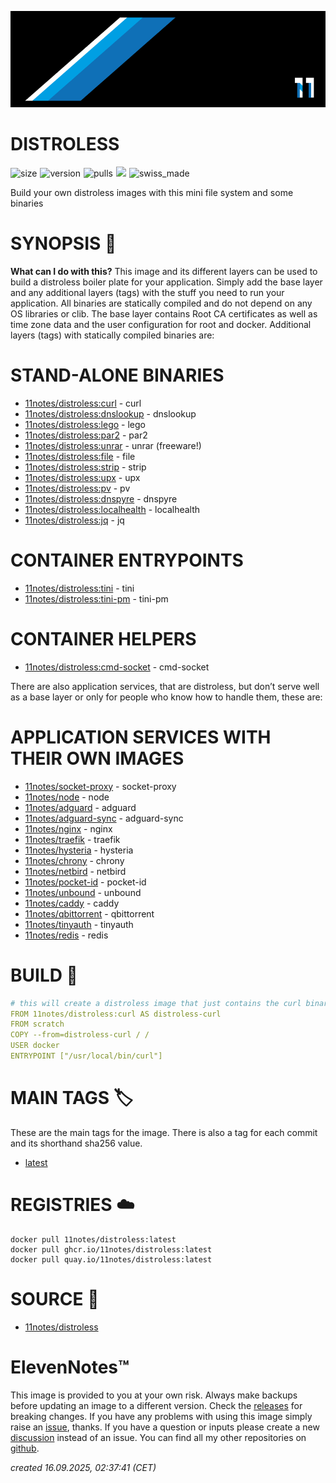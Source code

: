 ![banner](https://github.com/11notes/defaults/blob/main/static/img/banner.png?raw=true)

# DISTROLESS
![size](https://img.shields.io/docker/image-size/11notes/distroless/latest?color=0eb305)![5px](https://github.com/11notes/defaults/blob/main/static/img/transparent5x2px.png?raw=true)![version](https://img.shields.io/docker/v/11notes/distroless/latest?color=eb7a09)![5px](https://github.com/11notes/defaults/blob/main/static/img/transparent5x2px.png?raw=true)![pulls](https://img.shields.io/docker/pulls/11notes/distroless?color=2b75d6)![5px](https://github.com/11notes/defaults/blob/main/static/img/transparent5x2px.png?raw=true)[<img src="https://img.shields.io/github/issues/11notes/docker-DISTROLESS?color=7842f5">](https://github.com/11notes/docker-DISTROLESS/issues)![5px](https://github.com/11notes/defaults/blob/main/static/img/transparent5x2px.png?raw=true)![swiss_made](https://img.shields.io/badge/Swiss_Made-FFFFFF?labelColor=FF0000&logo=data:image/svg%2bxml;base64,PHN2ZyB2ZXJzaW9uPSIxIiB3aWR0aD0iNTEyIiBoZWlnaHQ9IjUxMiIgdmlld0JveD0iMCAwIDMyIDMyIiB4bWxucz0iaHR0cDovL3d3dy53My5vcmcvMjAwMC9zdmciPgogIDxyZWN0IHdpZHRoPSIzMiIgaGVpZ2h0PSIzMiIgZmlsbD0idHJhbnNwYXJlbnQiLz4KICA8cGF0aCBkPSJtMTMgNmg2djdoN3Y2aC03djdoLTZ2LTdoLTd2LTZoN3oiIGZpbGw9IiNmZmYiLz4KPC9zdmc+)

Build your own distroless images with this mini file system and some binaries

# SYNOPSIS 📖
**What can I do with this?** This image and its different layers can be used to build a distroless boiler plate for your application. Simply add the base layer and any additional layers (tags) with the stuff you need to run your application. All binaries are statically compiled and do not depend on any OS libraries or clib. The base layer contains Root CA certificates as well as time zone data and the user configuration for root and docker. Additional layers (tags) with statically compiled binaries are:

# STAND-ALONE BINARIES
* [11notes/distroless:curl](https://github.com/11notes/docker-distroless/blob/master/curl.dockerfile) - curl
* [11notes/distroless:dnslookup](https://github.com/11notes/docker-distroless/blob/master/dnslookup.dockerfile) - dnslookup
* [11notes/distroless:lego](https://github.com/11notes/docker-distroless/blob/master/lego.dockerfile) - lego
* [11notes/distroless:par2](https://github.com/11notes/docker-distroless/blob/master/par2.dockerfile) - par2
* [11notes/distroless:unrar](https://github.com/11notes/docker-distroless/blob/master/unrar.dockerfile) - unrar (freeware!)
* [11notes/distroless:file](https://github.com/11notes/docker-distroless/blob/master/file.dockerfile) - file
* [11notes/distroless:strip](https://github.com/11notes/docker-distroless/blob/master/strip.dockerfile) - strip
* [11notes/distroless:upx](https://github.com/11notes/docker-distroless/blob/master/upx.dockerfile) - upx
* [11notes/distroless:pv](https://github.com/11notes/docker-distroless/blob/master/pv.dockerfile) - pv
* [11notes/distroless:dnspyre](https://github.com/11notes/docker-distroless/blob/master/dnspyre.dockerfile) - dnspyre
* [11notes/distroless:localhealth](https://github.com/11notes/docker-distroless/blob/master/localhealth.dockerfile) - localhealth
* [11notes/distroless:jq](https://github.com/11notes/docker-distroless/blob/master/jq.dockerfile) - jq

# CONTAINER ENTRYPOINTS
* [11notes/distroless:tini](https://github.com/11notes/docker-distroless/blob/master/tini.dockerfile) - tini
* [11notes/distroless:tini-pm](https://github.com/11notes/go-tini-pm) - tini-pm

# CONTAINER HELPERS
* [11notes/distroless:cmd-socket](https://github.com/11notes/go-cmd-socket) - cmd-socket

There are also application services, that are distroless, but don’t serve well as a base layer or only for people who know how to handle them, these are:

# APPLICATION SERVICES WITH THEIR OWN IMAGES
* [11notes/socket-proxy](https://github.com/11notes/docker-socket-proxy) - socket-proxy
* [11notes/node](https://github.com/11notes/docker-node) - node
* [11notes/adguard](https://github.com/11notes/docker-adguard) - adguard
* [11notes/adguard-sync](https://github.com/11notes/docker-adguard-sync) - adguard-sync
* [11notes/nginx](https://github.com/11notes/docker-nginx) - nginx
* [11notes/traefik](https://github.com/11notes/docker-traefik) - traefik
* [11notes/hysteria](https://github.com/11notes/docker-hysteria) - hysteria
* [11notes/chrony](https://github.com/11notes/docker-chrony) - chrony
* [11notes/netbird](https://github.com/11notes/docker-netbird) - netbird
* [11notes/pocket-id](https://github.com/11notes/docker-pocket-id) - pocket-id
* [11notes/unbound](https://github.com/11notes/docker-unbound) - unbound
* [11notes/caddy](https://github.com/11notes/docker-caddy) - caddy
* [11notes/qbittorrent](https://github.com/11notes/docker-qbittorrent) - qbittorrent
* [11notes/tinyauth](https://github.com/11notes/docker-tinyauth) - tinyauth
* [11notes/redis](https://github.com/11notes/docker-redis) - redis

# BUILD 🚧
```yaml
# this will create a distroless image that just contains the curl binary
FROM 11notes/distroless:curl AS distroless-curl
FROM scratch
COPY --from=distroless-curl / /
USER docker
ENTRYPOINT ["/usr/local/bin/curl"]
```

# MAIN TAGS 🏷️
These are the main tags for the image. There is also a tag for each commit and its shorthand sha256 value.

* [latest](https://hub.docker.com/r/11notes/distroless/tags?name=latest)

# REGISTRIES ☁️
```
docker pull 11notes/distroless:latest
docker pull ghcr.io/11notes/distroless:latest
docker pull quay.io/11notes/distroless:latest
```

# SOURCE 💾
* [11notes/distroless](https://github.com/11notes/docker-DISTROLESS)

# ElevenNotes™️
This image is provided to you at your own risk. Always make backups before updating an image to a different version. Check the [releases](https://github.com/11notes/docker-distroless/releases) for breaking changes. If you have any problems with using this image simply raise an [issue](https://github.com/11notes/docker-distroless/issues), thanks. If you have a question or inputs please create a new [discussion](https://github.com/11notes/docker-distroless/discussions) instead of an issue. You can find all my other repositories on [github](https://github.com/11notes?tab=repositories).

*created 16.09.2025, 02:37:41 (CET)*